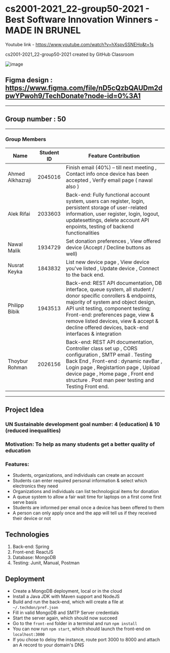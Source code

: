 
# cs2001-2021_22-group50-2021 - Best Software Innovation Winners - MADE IN BRUNEL 
Youtube link - https://www.youtube.com/watch?v=hXspvSSNEHo&t=1s

cs2001-2021_22-group50-2021 created by GitHub Classroom


![image](https://user-images.githubusercontent.com/73062879/155819954-c5e89ee2-647b-44cb-a412-aa33dbf19d70.png)

## Figma design : https://www.figma.com/file/nD5cQzbQAUDm2dpwYPwoh9/TechDonate?node-id=0%3A1

---

## Group number : 50

---

### Group Members

Name | Student ID | Feature Contribution |
-----|------------|--------------|
Ahmed Alkhazraji | 2045016 | Finish email (40%) – till next meeting  , Contact info once device has been accepted , Verify email page ( nawal also ) |
Alek Rifai | 2033603 | Back-end: Fully functional account system, users can register, login, persistent storage of user-related information, user register, login, logout, updatesettings, delete account API enpoints, testing of backend functionalities |
Nawal Malik | 1934729 | Set donation preferences , View offered device (Accept / Decline buttons as well)|
Nusrat Keyka | 1843832 | List new device page ,  View device you've listed , Update device  , Connect to the back end. | connect to database|
Philipp Bibik | 1943513 | Back-end: REST API documentation, DB interface, queue system, all student / donor specific conrollers & endpoints, majority of system and object design, API unit testing, component testing; Front-end: preferences page, view & remove listed devices, view & accept & decline offered devices, back-end interfaces & integration |
Thoybur Rohman | 2026156 | Back-end: REST API documentation, Controller class set up , CORS configuration , SMTP email . Testing Back End , Front-end : dynamic navBar  , Login page , Registartion page , Upload device page , Home page , Front end structure . Post man peer testing and Testing Front end.|

---

## Project Idea

### UN Sustainable development goal number: 4 (education) & 10 (reduced inequalities)

### Motivation: To help as many students get a better quality of education

### Features:
- Students, organizations, and individuals can create an account
- Students can enter required personal information & select which electronics they need
- Organizations and individuals can list technological items for donation
- A queue system to allow a fair wait time for laptops on a first come first serve basis
- Students are informed per email once a device has been offered to them
- A person can only apply once and the app will tell us if they received their device or not


## Technologies

1. Back-end: Spring
2. Front-end: ReactJS
3. Database: MongoDB
4. Testing: Junit, Manual, Postman

## Deployment
- Create a MongoDB deployment, local or in the cloud
- Install a Java JDK with Maven support and NodeJS
- Build and run the back-end, which will create a file at `~/.techdon/pref.json`
- Fill in valid MongoDB and SMTP Server credentials
- Start the server again, which should now succeed
- Go to the `front-end` folder in a terminal and run `npm install`
- You can now run `npm start`, which should launch the front-end on `localhost:3000`
- If you chose to deloy the instance, route port 3000 to 8000 and attach an A record to your domain's DNS
